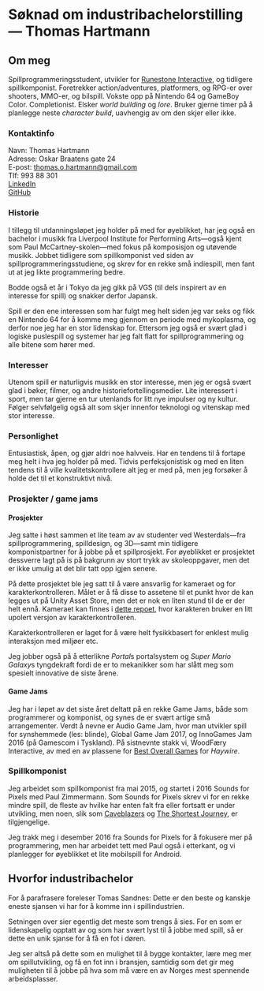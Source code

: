 # Søknad om industribachelorstilling — Thomas Hartmann

## Om meg

Spillprogrammeringsstudent, utvikler for [Runestone Interactive](http://runestone.no), og tidligere spillkomponist. Foretrekker action/adventures, platformers, og RPG-er over shooters, MMO-er, og bilspill. Vokste opp på Nintendo 64 og GameBoy Color. Completionist. Elsker *world building* og *lore*. Bruker gjerne timer på å planlegge neste *character build*, uavhengig av om den skjer eller ikke.

### Kontaktinfo

Navn: Thomas Hartmann\
Adresse: Oskar Braatens gate 24\
E-post: thomas.o.hartmann@gmail.com\
Tlf: 993 88 301\
[LinkedIn](https://www.linkedin.com/in/thomasohartmann/)\
[GitHub](https://github.com/TheHeartmann)

### Historie

I tillegg til utdanningsløpet jeg holder på med for øyeblikket, har jeg også en bachelor i musikk fra Liverpool Institute for Performing Arts—også kjent som Paul McCartney-skolen—med fokus på komposisjon og utøvende musikk. Jobbet tidligere som spillkomponist ved siden av spillprogrammeringsstudiene, og skrev for en rekke små indiespill, men fant ut at jeg likte programmering bedre.

Bodde også et år i Tokyo da jeg gikk på VGS (til dels inspirert av en interesse for spill) og snakker derfor Japansk.

Spill er den ene interessen som har fulgt meg helt siden jeg var seks og fikk en Nintendo 64 for å komme meg gjennom en periode med mykoplasma, og derfor noe jeg har en stor lidenskap for. Ettersom jeg også er svært glad i logiske puslespill og systemer har jeg falt flatt for spillprogrammering og alle bitene som hører med.

### Interesser

Utenom spill er naturligvis musikk en stor interesse, men jeg er også svært glad i bøker, filmer, og andre historiefortellingsmedier. Lite interessert i sport, men tar gjerne en tur utenlands for litt nye impulser og ny kultur. Følger selvfølgelig også alt som skjer innenfor teknologi og vitenskap med stor interesse.

### Personlighet

Entusiastisk, åpen, og gjør aldri noe halvveis. Har en tendens til å fortape meg helt i hva jeg holder på med. Tidvis perfeksjonistisk og med en liten tendens til å ville kvalitetskontrollere alt jeg er med på, men jeg forsøker å holde det til et konstruktivt nivå.

### Prosjekter / game jams

#### Prosjekter

Jeg satte i høst sammen et lite team av av studenter ved Westerdals—fra spillprogrammering, spilldesign, og 3D—samt min tidligere komponistpartner for å jobbe på et spillprosjekt. For øyeblikket er prosjektet dessverre lagt på is på bakgrunn av stort trykk av skoleoppgaver, men det er ikke umulig at det blir tatt opp igjen senere.

På dette prosjektet ble jeg satt til å være ansvarlig for kameraet og for karakterkontrolleren. Målet er å få disse to assetene til et punkt hvor de kan legges ut på Unity Asset Store, men det er nok en liten stund til de er der helt ennå. Kameraet kan finnes i [dette repoet](http://github.com/theheartmann/), hvor karakteren bruker en litt upolert versjon av karakterkontrolleren.

Karakterkontrolleren er laget for å være helt fysikkbasert for enklest mulig interaksjon med miljøer etc.

Jeg jobber også på å etterlikne *Portal*s portalsystem og *Super Mario Galaxy*s tyngdekraft fordi de er to mekanikker som har slått meg som spesielt innovative de siste årene.

#### Game Jams

Jeg har i løpet av det siste året deltatt på en rekke Game Jams, både som programmerer og komponist, og synes de er svært artige små arrangementer. Verdt å nevne er Audio Game Jam, hvor man utvikler spill for synshemmede (les: blinde), Global Game Jam 2017, og InnoGames Jam 2016 (på Gamescom i Tyskland). På sistnevnte stakk vi, WoodFæry Interactive, av med en av plassene for [Best Overall Games](https://press.innogames.com/innogames-gamescom-game-jam-births-39-impressive-projects) for *Haywire*.

### Spillkomponist

Jeg arbeidet som spillkomponist fra mai 2015, og startet i 2016 Sounds for Pixels med Paul Zimmermann. Som Sounds for Pixels skrev vi for en rekke mindre spill, de fleste av hvilke har enten falt fra eller fortsatt er under utvikling, men noen, slik som [Caveblazers](http://store.steampowered.com/app/452060/Caveblazers/) og [The Shortest Journey](http://gamejolt.com/games/the-shortest-journey/149463), er tilgjengelige.

Jeg trakk meg i desember 2016 fra Sounds for Pixels for å fokusere mer på programmering, men har arbeidet tett med Paul også i etterkant, og vi planlegger for øyeblikket et lite mobilspill for Android.


## Hvorfor industribachelor

For å parafrasere foreleser Tomas Sandnes: Dette er den beste og kanskje eneste sjansen vi har for å komme inn i spillindustrien.

Setningen over sier egentlig det meste som trengs å sies. For en som er lidenskapelig opptatt av og som har svært lyst til å jobbe med spill, så er dette en unik sjanse for å få en fot i døren.

Jeg ser altså på dette som en mulighet til å bygge kontakter, lære meg mer om spillutvikling, og få en fot inn i bransjen, samtidig som det gir meg muligheten til å jobbe på hva som må være en av Norges mest spennende arbeidsplasser.